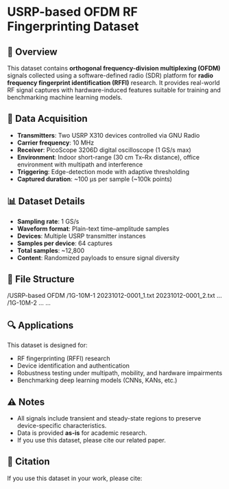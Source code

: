 # USRP-based OFDM RF Fingerprinting Dataset

## 📖 Overview
This dataset contains **orthogonal frequency-division multiplexing (OFDM)** signals collected using a software-defined radio (SDR) platform for **radio frequency fingerprint identification (RFFI)** research. It provides real-world RF signal captures with hardware-induced features suitable for training and benchmarking machine learning models.

## 📡 Data Acquisition
- **Transmitters**: Two USRP X310 devices controlled via GNU Radio  
- **Carrier frequency**: 10 MHz  
- **Receiver**: PicoScope 3206D digital oscilloscope (1 GS/s max)  
- **Environment**: Indoor short-range (30 cm Tx–Rx distance), office environment with multipath and interference  
- **Triggering**: Edge-detection mode with adaptive thresholding  
- **Captured duration**: ~100 μs per sample (~100k points)  

## 📊 Dataset Details
- **Sampling rate**: 1 GS/s  
- **Waveform format**: Plain-text time–amplitude samples  
- **Devices**: Multiple USRP transmitter instances  
- **Samples per device**: 64 captures  
- **Total samples**: ~12,800  
- **Content**: Randomized payloads to ensure signal diversity  

## 📂 File Structure

/USRP-based OFDM
  /1G-10M-1
    20231012-0001_1.txt
    20231012-0001_2.txt
    ...
  /1G-10M-2
    ...
  ...


## 🔍 Applications
This dataset is designed for:
- RF fingerprinting (RFFI) research  
- Device identification and authentication  
- Robustness testing under multipath, mobility, and hardware impairments  
- Benchmarking deep learning models (CNNs, KANs, etc.)  

## ⚠️ Notes
- All signals include transient and steady-state regions to preserve device-specific characteristics.  
- Data is provided **as-is** for academic research.  
- If you use this dataset, please cite our related paper.  

## 📑 Citation
If you use this dataset in your work, please cite:



